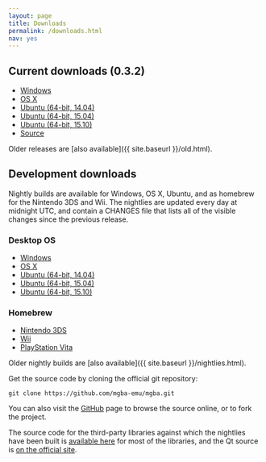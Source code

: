 ```yaml
---
layout: page
title: Downloads
permalink: /downloads.html
nav: yes
---
```


Current downloads (0.3.2)
-------------------------

* [Windows](https://github.com/mgba-emu/mgba/releases/download/0.3.2/mGBA-0.3.2-win32.7z)
* [OS X](https://github.com/mgba-emu/mgba/releases/download/0.3.2/mGBA-0.3.2-osx.tar.xz)
* [Ubuntu (64-bit, 14.04)](https://github.com/mgba-emu/mgba/releases/download/0.3.2/mGBA-0.3.2-ubuntu64-trusty.tar.xz)
* [Ubuntu (64-bit, 15.04)](https://github.com/mgba-emu/mgba/releases/download/0.3.2/mGBA-0.3.2-ubuntu64-vivid.tar.xz)
* [Ubuntu (64-bit, 15.10)](https://github.com/mgba-emu/mgba/releases/download/0.3.2/mGBA-0.3.2-ubuntu64-wily.tar.xz)
* [Source](https://github.com/mgba-emu/mgba/archive/0.3.2.tar.gz)

Older releases are [also available]({{ site.baseurl }}/old.html).

Development downloads
---------------------

Nightly builds are available for Windows, OS X, Ubuntu, and as homebrew for the Nintendo 3DS and Wii. The nightlies are updated every day at midnight UTC, and contain a CHANGES file that lists all of the visible changes since the previous release.

### Desktop OS
* [Windows](https://s3.amazonaws.com/mgba/mGBA-nightly-latest-win32.7z)
* [OS X](https://s3.amazonaws.com/mgba/mGBA-nightly-latest-osx.tar.xz)
* [Ubuntu (64-bit, 14.04)](https://s3.amazonaws.com/mgba/mGBA-nightly-latest-ubuntu64-trusty.tar.xz)
* [Ubuntu (64-bit, 15.04)](https://s3.amazonaws.com/mgba/mGBA-nightly-latest-ubuntu64-vivid.tar.xz)
* [Ubuntu (64-bit, 15.10)](https://s3.amazonaws.com/mgba/mGBA-nightly-latest-ubuntu64-wily.tar.xz)

### Homebrew
* [Nintendo 3DS](https://s3.amazonaws.com/mgba/mGBA-nightly-latest-3ds.7z)
* [Wii](https://s3.amazonaws.com/mgba/mGBA-nightly-latest-wii.7z)
* [PlayStation Vita](https://s3.amazonaws.com/mgba/mGBA-nightly-latest-vita.7z)

Older nightly builds are [also available]({{ site.baseurl }}/nightlies.html).

Get the source code by cloning the official git repository:

    git clone https://github.com/mgba-emu/mgba.git

You can also visit the [GitHub](https://github.com/mgba-emu/mgba/) page to browse the source online, or to fork the project.

The source code for the third-party libraries against which the nightlies have been built is [available here](http://s3.amazonaws.com/mgba/third-party-sources-2015-05-28-win32.tar.xz) for most of the libraries, and the Qt source is [on the official site](http://download.qt.io/official_releases/qt/5.4/5.4.1/single/qt-everywhere-opensource-src-5.4.1.tar.gz).
